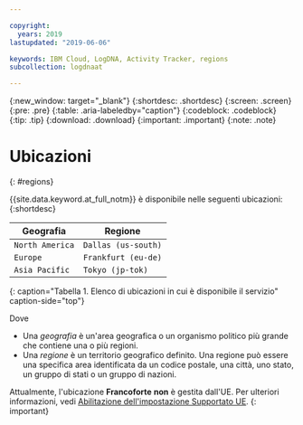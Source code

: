 ```yaml
---

copyright:
  years: 2019
lastupdated: "2019-06-06"

keywords: IBM Cloud, LogDNA, Activity Tracker, regions
subcollection: logdnaat

---
```


{:new_window: target="_blank"}
{:shortdesc: .shortdesc}
{:screen: .screen}
{:pre: .pre}
{:table: .aria-labeledby="caption"}
{:codeblock: .codeblock}
{:tip: .tip}
{:download: .download}
{:important: .important}
{:note: .note}

# Ubicazioni
{: #regions}

{{site.data.keyword.at_full_notm}} è disponibile nelle seguenti ubicazioni:
{:shortdesc}


| Geografia       | Regione               | 
|-----------------------|----------------------|
| `North America`       | `Dallas (us-south)`  | 
| `Europe`              | `Frankfurt (eu-de)`  | 
| `Asia Pacific`        | `Tokyo (jp-tok)`     |
{: caption="Tabella 1. Elenco di ubicazioni in cui è disponibile il servizio" caption-side="top"} 

Dove
* Una *geografia* è un'area geografica o un organismo politico più grande che contiene una o più regioni.
* Una *regione* è un territorio geografico definito. Una regione può essere una specifica area identificata da un codice postale, una città, uno stato, un gruppo di stati o un gruppo di nazioni. 

Attualmente, l'ubicazione **Francoforte** **non** è gestita dall'UE. Per ulteriori informazioni, vedi [Abilitazione dell'impostazione Supportato UE](/docs/account?topic=account-eu-hipaa-supported#bill_eusupported).
{: important}


